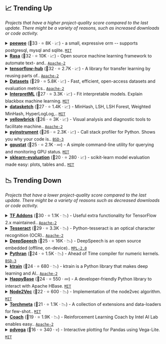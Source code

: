 ## 📈 Trending Up

_Projects that have a higher project-quality score compared to the last update. There might be a variety of reasons, such as increased downloads or code activity._

<details><summary><b><a href="https://github.com/coleifer/peewee">peewee</a></b> (🥈33 ·  ⭐ 8K · 📈) - a small, expressive orm -- supports postgresql, mysql and sqlite. <code><a href="https://tldrlegal.com/license/mit-license">MIT</a></code></summary></details>
<details><summary><b><a href="https://github.com/RasaHQ/rasa">Rasa</a></b> (🥇32 ·  ⭐ 10K · 📈) - Open source machine learning framework to automate text- and.. <code><a href="https://tldrlegal.com/license/apache-license-2.0-(apache-2.0)">Apache-2</a></code> <a href="https://www.tensorflow.org/"><code><img src="https://www.gstatic.com/devrel-devsite/prod/vc8928e4803ba00823d2deb39c327db4919db629f1ecb648b587b35b95297bc3b/tensorflow/images/favicon.png" style="display:inline;" width="13" height="13"></code></a></summary></details>
<details><summary><b><a href="https://github.com/tensorflow/hub">tensorflow-hub</a></b> (🥇32 ·  ⭐ 2.7K · 📈) - A library for transfer learning by reusing parts of.. <code><a href="https://tldrlegal.com/license/apache-license-2.0-(apache-2.0)">Apache-2</a></code> <a href="https://www.tensorflow.org/"><code><img src="https://www.gstatic.com/devrel-devsite/prod/vc8928e4803ba00823d2deb39c327db4919db629f1ecb648b587b35b95297bc3b/tensorflow/images/favicon.png" style="display:inline;" width="13" height="13"></code></a></summary></details>
<details><summary><b><a href="https://github.com/huggingface/datasets">Datasets</a></b> (🥇29 ·  ⭐ 5.8K · 📈) - Fast, efficient, open-access datasets and evaluation metrics.. <code><a href="https://tldrlegal.com/license/apache-license-2.0-(apache-2.0)">Apache-2</a></code></summary></details>
<details><summary><b><a href="https://github.com/interpretml/interpret">InterpretML</a></b> (🥈27 ·  ⭐ 3.3K · 📈) - Fit interpretable models. Explain blackbox machine learning. <code><a href="https://tldrlegal.com/license/mit-license">MIT</a></code> <a href="https://jupyter.org/"><code><img src="https://jupyter.org/favicon.ico" style="display:inline;" width="13" height="13"></code></a></summary></details>
<details><summary><b><a href="https://github.com/ekzhu/datasketch">datasketch</a></b> (🥉27 ·  ⭐ 1.4K · 📈) - MinHash, LSH, LSH Forest, Weighted MinHash, HyperLogLog,.. <code><a href="https://tldrlegal.com/license/mit-license">MIT</a></code></summary></details>
<details><summary><b><a href="https://github.com/DistrictDataLabs/yellowbrick">yellowbrick</a></b> (🥈26 ·  ⭐ 3K · 📈) - Visual analysis and diagnostic tools to facilitate machine.. <code><a href="https://tldrlegal.com/license/apache-license-2.0-(apache-2.0)">Apache-2</a></code> <a href="https://scikit-learn.org"><code><img src="https://scikit-learn.org/stable/_static/favicon.ico" style="display:inline;" width="13" height="13"></code></a></summary></details>
<details><summary><b><a href="https://github.com/joerick/pyinstrument">pyinstrument</a></b> (🥈26 ·  ⭐ 2.3K · 📈) - Call stack profiler for Python. Shows you why your code is.. <code><a href="https://tldrlegal.com/license/bsd-3-clause-license-(revised)">BSD-3</a></code></summary></details>
<details><summary><b><a href="https://github.com/wookayin/gpustat">gpustat</a></b> (🥉25 ·  ⭐ 2.1K · 💤) - A simple command-line utility for querying and monitoring GPU status. <code><a href="https://tldrlegal.com/license/mit-license">MIT</a></code></summary></details>
<details><summary><b><a href="https://github.com/edublancas/sklearn-evaluation">sklearn-evaluation</a></b> (🥉20 ·  ⭐ 280 · 📈) - scikit-learn model evaluation made easy: plots, tables and.. <code><a href="https://tldrlegal.com/license/mit-license">MIT</a></code> <a href="https://scikit-learn.org"><code><img src="https://scikit-learn.org/stable/_static/favicon.ico" style="display:inline;" width="13" height="13"></code></a></summary></details>

## 📉 Trending Down

_Projects that have a lower project-quality score compared to the last update. There might be a variety of reasons such as decreased downloads or code activity._

<details><summary><b><a href="https://github.com/tensorflow/addons">TF Addons</a></b> (🥈30 ·  ⭐ 1.1K · 📉) - Useful extra functionality for TensorFlow 2.x maintained.. <code><a href="https://tldrlegal.com/license/apache-license-2.0-(apache-2.0)">Apache-2</a></code> <a href="https://www.tensorflow.org/"><code><img src="https://www.gstatic.com/devrel-devsite/prod/vc8928e4803ba00823d2deb39c327db4919db629f1ecb648b587b35b95297bc3b/tensorflow/images/favicon.png" style="display:inline;" width="13" height="13"></code></a></summary></details>
<details><summary><b><a href="https://github.com/madmaze/pytesseract">Tesseract</a></b> (🥇29 ·  ⭐ 3.3K · 📉) - Python-tesseract is an optical character recognition (OCR).. <code><a href="https://tldrlegal.com/license/apache-license-2.0-(apache-2.0)">Apache-2</a></code></summary></details>
<details><summary><b><a href="https://github.com/mozilla/DeepSpeech">DeepSpeech</a></b> (🥉25 ·  ⭐ 16K · 📉) - DeepSpeech is an open source embedded (offline, on-device).. <code><a href="https://tldrlegal.com/license/mozilla-public-license-2.0-(mpl-2)">MPL-2.0</a></code> <a href="https://www.tensorflow.org/"><code><img src="https://www.gstatic.com/devrel-devsite/prod/vc8928e4803ba00823d2deb39c327db4919db629f1ecb648b587b35b95297bc3b/tensorflow/images/favicon.png" style="display:inline;" width="13" height="13"></code></a></summary></details>
<details><summary><b><a href="https://github.com/serge-sans-paille/pythran">Pythran</a></b> (🥈24 ·  ⭐ 1.5K · 📉) - Ahead of Time compiler for numeric kernels. <code><a href="https://tldrlegal.com/license/bsd-3-clause-license-(revised)">BSD-3</a></code></summary></details>
<details><summary><b><a href="https://github.com/amaiya/ktrain">ktrain</a></b> (🥉24 ·  ⭐ 680 · 📉) - ktrain is a Python library that makes deep learning and AI.. <code><a href="https://tldrlegal.com/license/apache-license-2.0-(apache-2.0)">Apache-2</a></code> <a href="https://keras.io"><code><img src="https://keras.io/img/favicon.ico" style="display:inline;" width="13" height="13"></code></a></summary></details>
<details><summary><b><a href="https://github.com/python-happybase/happybase">HappyBase</a></b> (🥉24 ·  ⭐ 550 · 💤) - A developer-friendly Python library to interact with Apache HBase. <code><a href="https://tldrlegal.com/license/mit-license">MIT</a></code></summary></details>
<details><summary><b><a href="https://github.com/eliorc/node2vec">Node2Vec</a></b> (🥈22 ·  ⭐ 600 · 📉) - Implementation of the node2vec algorithm. <code><a href="https://tldrlegal.com/license/mit-license">MIT</a></code></summary></details>
<details><summary><b><a href="https://github.com/tristandeleu/pytorch-meta">Torchmeta</a></b> (🥈21 ·  ⭐ 1.1K · 📉) - A collection of extensions and data-loaders for few-shot.. <code><a href="https://tldrlegal.com/license/mit-license">MIT</a></code> <a href="https://pytorch.org"><code><img src="https://pytorch.org/favicon.ico" style="display:inline;" width="13" height="13"></code></a></summary></details>
<details><summary><b><a href="https://github.com/IntelLabs/coach">Coach</a></b> (🥉19 ·  ⭐ 1.9K · 📉) - Reinforcement Learning Coach by Intel AI Lab enables easy.. <code><a href="https://tldrlegal.com/license/apache-license-2.0-(apache-2.0)">Apache-2</a></code></summary></details>
<details><summary><b><a href="https://github.com/altair-viz/pdvega">pdvega</a></b> (🥉16 ·  ⭐ 340 · 💀) - Interactive plotting for Pandas using Vega-Lite. <code><a href="https://tldrlegal.com/license/mit-license">MIT</a></code></summary></details>

